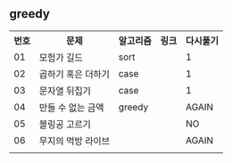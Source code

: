 <h1></h1>

<h2>greedy</h2>
<table>
    <tr>
        <th scope="col">번호</td>
        <th scope="col">문제</td>
        <th scope="col">알고리즘</td>
        <th scope="col">링크</td>
        <th scope="col">다시풀기</td>
    </tr>
    <tr>
        <td>01</td>
        <td>모험가 길드</td>
        <td>sort</td>
        <td></td>
        <td>1</td>
    </tr>
    <tr>
        <td>02</td>
        <td>곱하기 혹은 더하기</td>
        <td>case</td>
        <td></td>
        <td>1</td>
    </tr>
    <tr>
        <td>03</td>
        <td>문자열 뒤집기</td>
        <td>case</td>
        <td></td>
        <td>1</td>
    </tr>
    <tr>
        <td>04</td>
        <td>만들 수 없는 금액</td>
        <td>greedy</td>
        <td></td>
        <td>AGAIN</td>
    </tr>
    <tr>
        <td>05</td>
        <td>볼링공 고르기</td>
        <td></td>
        <td></td>
        <td>NO</td>
    </tr>
    <tr>
        <td>06</td>
        <td>무지의 먹방 라이브</td>
        <td></td>
        <td></td>
        <td>AGAIN</td>
    </tr>
    <tr>
        <td></td>
        <td></td>
        <td></td>
        <td></td>
        <td></td>
    </tr>
</table>